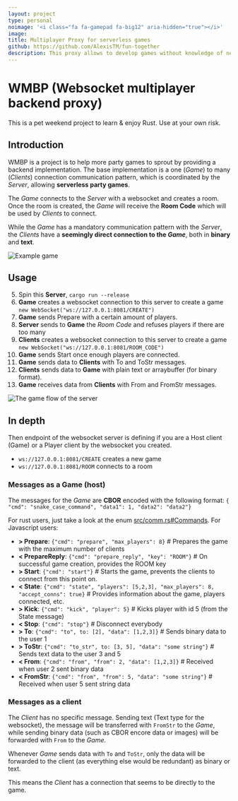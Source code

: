 ```yaml
---
layout: project
type: personal
noimage: '<i class="fa fa-gamepad fa-big12" aria-hidden="true"></i>'
image:
title: Multiplayer Proxy for serverless games
github: https://github.com/AlexisTM/fun-together
description: This proxy allows to develop games without knowledge of networking. One Game can connect many players, using a websocket medium.
---
```


WMBP (Websocket multiplayer backend proxy)
=========================================

This is a pet weekend project to learn & enjoy Rust. Use at your own risk.

## Introduction

WMBP is a project is to help more party games to sprout by providing a backend implementation.
The base implementation is a one (*Game*) to many (*Clients*) connection communication pattern, which is coordinated by the *Server*, allowing **serverless party games**.

The *Game* connects to the *Server* with a websocket and creates a room. Once the room is created, the *Game* will receive the **Room Code** which will be used by *Clients* to connect.

While the *Game* has a mandatory communication pattern with the *Server*, the *Clients* have a **seemingly direct connection to the *Game***, both in **binary** and **text**.

![Example game](https://raw.githubusercontent.com/AlexisTM/discord-god-rust/master/doc/multiplayer_proxy.png)

## Usage

5. Spin this **Server**, `cargo run --release`
5. **Game** creates a websocket connection to this server to create a game `new WebSocket("ws://127.0.0.1:8081/CREATE")`
5. **Game** sends Prepare with a certain amount of players.
5. **Server** sends to **Game** the *Room Code* and refuses players if there are too many
5. **Clients** creates a websocket connection to this server to create a game `new WebSocket("ws://127.0.0.1:8081/ROOM_CODE")`
5. **Game** sends Start once enough players are connected.
5. **Game** sends data to **Clients** with To and ToStr messages.
5. **Clients** sends data to **Game** with plain text or arraybuffer (for binary format).
5. **Game** receives data from **Clients** with From and FromStr messages.

![The game flow of the server](https://raw.githubusercontent.com/AlexisTM/discord-god-rust/master/doc/flow.png)

## In depth

Then endpoint of the websocket server is defining if you are a Host client (Game) or a Player client by the websocket you created.
- `ws://127.0.0.1:8081/CREATE` creates a new game
- `ws://127.0.0.1:8081/ROOM` connects to a room

### Messages as a Game (host)

The messages for the *Game* are **CBOR** encoded with the following format: `{ "cmd": "snake_case_command", "data1": 1, "data2": "data2"}`

For rust users, just take a look at the enum [src/comm.rs#Commands](src/comm.rs).
For Javascript users:
- **\> Prepare**: `{"cmd": "prepare", "max_players": 8}` # Prepares the game with the maximum number of clients
- **< PrepareReply**: `{"cmd": "prepare_reply", "key": "ROOM"}` # On successful game creation, provides the ROOM key
- **\> Start**: `{"cmd": "start"}` # Starts the game, prevents the clients to connect from this point on.
- **< State**: `{"cmd": "state", "players": [5,2,3], "max_players": 8, "accept_conns": true}` # Provides information about the game, players connected, etc.
- **\> Kick**: `{"cmd": "kick", "player": 5}` # Kicks player with id 5 (from the State message)
- **< Stop**: `{"cmd": "stop"}` # Disconnect everybody
- **\> To**: `{"cmd": "to", to: [2], "data": [1,2,3]}` # Sends binary data to the user 1
- **\> ToStr**: `{"cmd": "to_str", to: [3, 5], "data": "some string"}` # Sends text data to the user 3 and 5
- **< From**: `{"cmd": "from", "from": 2, "data": [1,2,3]}` # Received when user 2 sent binary data
- **< FromStr**: `{"cmd": "from", "from": 5, "data": "some string"}` # Received when user 5 sent string data

### Messages as a client

The *Client* has no specific message. Sending text (Text type for the websocket), the message will be transferred with `FromStr` to the *Game*, while sending binary data (such as CBOR encore data or images) will be forwarded with `From` to the *Game*.

Whenever *Game* sends data with `To` and `ToStr`, only the data will be forwarded to the client (as everything else would be redundant) as binary or text.

This means the *Client* has a connection that seems to be directly to the game.
